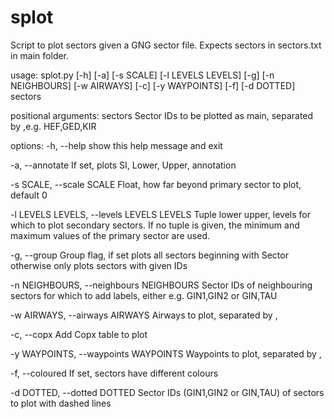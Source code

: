 # splot
Script to plot sectors given a GNG sector file. Expects sectors in sectors.txt in main folder.

usage: splot.py [-h] [-a] [-s SCALE] [-l LEVELS LEVELS] [-g] [-n NEIGHBOURS] [-w AIRWAYS] [-c] [-y WAYPOINTS] [-f]
                [-d DOTTED]
                sectors

positional arguments:
  sectors               Sector IDs to be plotted as main, separated by ,e.g. HEF,GED,KIR

options:
  -h, --help            show this help message and exit
  
  -a, --annotate        If set, plots SI, Lower, Upper, annotation
  
  -s SCALE, --scale SCALE
                        Float, how far beyond primary sector to plot, default 0
                        
  -l LEVELS LEVELS, --levels LEVELS LEVELS
                        Tuple lower upper, levels for which to plot secondary sectors. If no tuple is given, the
                        minimum and maximum values of the primary sector are used.
                        
  -g, --group           Group flag, if set plots all sectors beginning with Sector otherwise only plots sectors with
                        given IDs
                        
  -n NEIGHBOURS, --neighbours NEIGHBOURS
                        Sector IDs of neighbouring sectors for which to add labels, either e.g. GIN1,GIN2 or GIN,TAU
                        
  -w AIRWAYS, --airways AIRWAYS
                        Airways to plot, separated by ,
                        
  -c, --copx            Add Copx table to plot
  
  -y WAYPOINTS, --waypoints WAYPOINTS
                        Waypoints to plot, separated by ,
                        
  -f, --coloured        If set, sectors have different colours
  
  -d DOTTED, --dotted DOTTED
                        Sector IDs (GIN1,GIN2 or GIN,TAU) of sectors to plot with dashed lines
